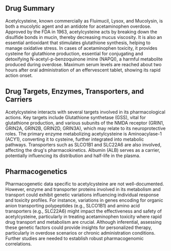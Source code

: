 ## Drug Summary
Acetylcysteine, known commercially as Fluimucil, Lysox, and Mucolysin, is both a mucolytic agent and an antidote for acetaminophen overdose. Approved by the FDA in 1963, acetylcysteine acts by breaking down the disulfide bonds in mucin, thereby decreasing mucus viscosity. It is also an essential antioxidant that stimulates glutathione synthesis, helping to manage oxidative stress. In cases of acetaminophen toxicity, it provides cysteine for glutathione production, essential for conjugating and detoxifying N-acetyl-p-benzoquinone imine (NAPQI), a harmful metabolite produced during overdose. Maximum serum levels are reached about two hours after oral administration of an effervescent tablet, showing its rapid action onset.

## Drug Targets, Enzymes, Transporters, and Carriers
Acetylcysteine interacts with several targets involved in its pharmacological actions. Key targets include Glutathione synthetase (GSS), vital for glutathione production, and various subunits of the NMDA receptor (GRIN1, GRIN2A, GRIN2B, GRIN2D, GRIN3A), which may relate to its neuroprotective roles. The primary enzyme metabolizing acetylcysteine is Aminoacylase-1 (ACY1), converting it to cysteine, further integrated into metabolic pathways. Transporters such as SLCO1B1 and SLC22A6 are also involved, affecting the drug's pharmacokinetics. Albumin (ALB) serves as a carrier, potentially influencing its distribution and half-life in the plasma.

## Pharmacogenetics
Pharmacogenetic data specific to acetylcysteine are not well-documented. However, enzyme and transporter proteins involved in its metabolism and transport could exhibit genetic variations influencing individual response and toxicity profiles. For instance, variations in genes encoding for organic anion transporting polypeptides (e.g., SLCO1B1) and amino acid transporters (e.g., SLC22A6) might impact the effectiveness and safety of acetylcysteine, particularly in treating acetaminophen toxicity where rapid drug transport and metabolism are crucial. Although inferential, assessing these genetic factors could provide insights for personalized therapy, particularly in overdose scenarios or chronic administration conditions. Further studies are needed to establish robust pharmacogenomic correlations.